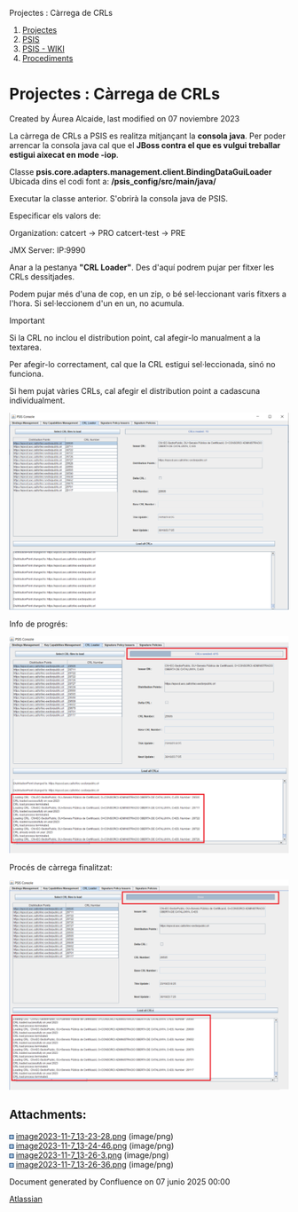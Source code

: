 Projectes : Càrrega de CRLs  

1.  [Projectes](index.md)
2.  [PSIS](PSIS_24215797.md)
3.  [PSIS - WIKI](PSIS---WIKI_24215598.md)
4.  [Procediments](Procediments_24215610.md)

Projectes : Càrrega de CRLs
===========================

Created by Áurea Alcaide, last modified on 07 noviembre 2023

La càrrega de CRLs a PSIS es realitza mitjançant la **consola java**. Per poder arrencar la consola java cal que el **JBoss contra el que es vulgui treballar estigui aixecat en mode -iop**.

Classe **psis.core.adapters.management.client.BindingDataGuiLoader**  
Ubicada dins el codi font a: **/psis\_config/src/main/java/**

Executar la classe anterior. S'obrirà la consola java de PSIS.

Especificar els valors de:

Organization:
  catcert -> PRO
  catcert-test -> PRE

JMX Server:
  IP:9990

Anar a la pestanya **"CRL Loader"**. Des d'aquí podrem pujar per fitxer les CRLs dessitjades.

Podem pujar més d'una de cop, en un zip, o bé sel·leccionant varis fitxers a l'hora. Si sel·leccionem d'un en un, no acumula.

Important

Si la CRL no inclou el distribution point, cal afegir-lo manualment a la textarea.

Per afegir-lo correctament, cal que la CRL estigui sel·leccionada, sinó no funciona.

Si hem pujat vàries CRLs, cal afegir el distribution point a cadascuna individualment.

![](attachments/24215651/100008299.png)

Info de progrés:

![](attachments/24215651/100008300.png)

Procés de càrrega finalitzat:

![](attachments/24215651/100008302.png)

  

  

Attachments:
------------

![](images/icons/bullet_blue.gif) [image2023-11-7\_13-23-28.png](attachments/24215651/100008299.png) (image/png)  
![](images/icons/bullet_blue.gif) [image2023-11-7\_13-24-46.png](attachments/24215651/100008300.png) (image/png)  
![](images/icons/bullet_blue.gif) [image2023-11-7\_13-26-3.png](attachments/24215651/100008301.png) (image/png)  
![](images/icons/bullet_blue.gif) [image2023-11-7\_13-26-36.png](attachments/24215651/100008302.png) (image/png)  

Document generated by Confluence on 07 junio 2025 00:00

[Atlassian](http://www.atlassian.com/)